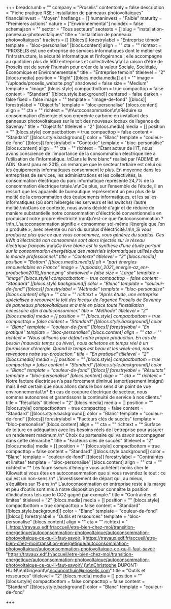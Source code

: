 +++
breadcrumb = ""
company = "Proselis"
contentonly = false
description = "Fiche pratique RSE : installation de panneaux photovoltaïques"
financialinvest = "Moyen"
hreflangs = []
humaninvest = "Faible"
maturity = "Premières actions"
nature = ["Environnemental"]
noindex = false
schemajson = ""
sector = "Tous secteurs"
seotexts = []
slug = "installation-panneaux-photovoltaïques"
title = "Installation de panneaux photovoltaïques"
trackers = []
[[blocs]]
forestrylabel = "Entreprise témoin"
template = "bloc-personalise"
[blocs.content]
align = ""
cta = ""
richtext = "PROSELIS est une entreprise de services informatiques dont le métier est l’infrastructure, la sécurité informatique et l’infogérance ; elle accompagne au quotidien plus de 500 entreprises et collectivités.\n\nLa raison d'être de Proselis est de servir l'humain pour créer de la valeur Sociale, Sociétale, Économique et Environnementale."
title = "Entreprise témoin"
titlelevel = "2"
[blocs.media]
position = "Right"
[[blocs.media.media]]
alt = ""
image = "/uploads/proselis_website.png"
shadowed = false
size = "Medium"
template = "image"
[blocs.style]
compactbottom = true
compacttop = false
content = "Standard"
[[blocs.style.background]]
centered = false
darken = false
fixed = false
image = ""
template = "image-de-fond"
[[blocs]]
forestrylabel = "Objectifs"
template = "bloc-personalise"
[blocs.content]
align = ""
cta = ""
richtext = "\\#Autoconsommation\n\nRéduire sa consommation d’énergie et son empreinte carbone en installant des panneaux photovoltaïques sur le toit des nouveaux locaux de l’agence de Savenay."
title = "Objectifs"
titlelevel = "2"
[blocs.media]
media = []
position = ""
[blocs.style]
compactbottom = true
compacttop = false
content = "Standard"
[[blocs.style.background]]
color = "Blanc"
template = "couleur-de-fond"
[[blocs]]
forestrylabel = "Contexte"
template = "bloc-personalise"
[blocs.content]
align = ""
cta = ""
richtext = "Étant acteur de l’IT, nous avons conscience de l’importance de la consommation électrique liée à l’utilisation de l’informatique.  \nDans le livre blanc* réalisé par l’ADEME et ADN’ Ouest paru en 2015, on remarque que le secteur tertiaire est celui où les équipements informatiques consomment le plus. En moyenne dans les entreprises de services, les administrations et les collectivités, la consommation électrique du parc informatique représente 24,7% de la consommation électrique totale.\n\nDe plus, sur l’ensemble de l’étude, il en ressort que les appareils de bureautique représentent un peu plus de la moitié de la consommation des équipements informatiques, et les salles informatiques (où sont hébergés les serveurs et les switchs) l’autre moitié.\n\nDans ce contexte, nous avons décidé d'agir et de réduire de manière substantielle notre consommation d'électricité conventionnelle en produisant notre propre électricité.\n\nQu’est-ce que l’autoconsommation ?\n\n_L’autoconsommation signifie « consommer soi-même l’énergie que l’on a produite », avec revente ou non du surplus d’électricité._\n\n_Si vous produisez plus que ce que vous consommez, vous générez du surplus. Ces kWh d’électricité non consommés sont alors injectés sur le réseau électrique français._\n\n\\*Ce livre blanc est la synthèse d’une étude portant sur la consommation énergétique des matériels informatiques utilisés dans le monde professionnel."
title = "Contexte"
titlelevel = "2"
[blocs.media]
position = "Bottom"
[[blocs.media.media]]
alt = "part énergies renouvelables en France"
image = "/uploads/_2021_energie-az_enr-production2019_france.png"
shadowed = false
size = "Large"
template = "image"
[blocs.style]
compactbottom = true
compacttop = false
content = "Standard"
[[blocs.style.background]]
color = "Blanc"
template = "couleur-de-fond"
[[blocs]]
forestrylabel = "Méthode"
template = "bloc-personalise"
[blocs.content]
align = ""
cta = ""
richtext = "Après étude, une entreprise spécialisée a recouvert le toit des locaux de l’agence Proselis de Savenay de panneaux photovoltaïques et a mis en place toute l’installation nécessaire afin d’autoconsommer."
title = "Méthode"
titlelevel = "2"
[blocs.media]
media = []
position = ""
[blocs.style]
compactbottom = true
compacttop = false
content = "Standard"
[[blocs.style.background]]
color = "Blanc"
template = "couleur-de-fond"
[[blocs]]
forestrylabel = "En pratique"
template = "bloc-personalise"
[blocs.content]
align = ""
cta = ""
richtext = "Nous utilisons par défaut notre propre production. En cas de besoin (mauvais temps ou hiver), nous achetons en temps réel à un fournisseur d’énergie. Quand le temps est beau et les week-end, nous revendons notre sur-production."
title = "En pratique"
titlelevel = "2"
[blocs.media]
media = []
position = ""
[blocs.style]
compactbottom = true
compacttop = false
content = "Standard"
[[blocs.style.background]]
color = "Blanc"
template = "couleur-de-fond"
[[blocs]]
forestrylabel = "Résultats"
template = "bloc-personalise"
[blocs.content]
align = ""
cta = ""
richtext = "* Notre facture électrique n’a pas forcément diminué (amortissement intégré) mais il est certain que nous allons dans le bon sens d’un point de vue environnemental.\n* En cas de coupure électrique de secteur, nous sommes autonomes et garantissons la continuité de service à nos clients."
title = "Résultats"
titlelevel = "2"
[blocs.media]
media = []
position = ""
[blocs.style]
compactbottom = true
compacttop = false
content = "Standard"
[[blocs.style.background]]
color = "Blanc"
template = "couleur-de-fond"
[[blocs]]
forestrylabel = "Facteurs clés de succès"
template = "bloc-personalise"
[blocs.content]
align = ""
cta = ""
richtext = "* Surface de toiture en adéquation avec les besoins réels de l’entreprise pour assurer un rendement maximum.\n* Choix du partenaire qui va savoir accompagner dans cette démarche."
title = "Facteurs clés de succès"
titlelevel = "2"
[blocs.media]
media = []
position = ""
[blocs.style]
compactbottom = true
compacttop = false
content = "Standard"
[[blocs.style.background]]
color = "Blanc"
template = "couleur-de-fond"
[[blocs]]
forestrylabel = "Contraintes et limites"
template = "bloc-personalise"
[blocs.content]
align = ""
cta = ""
richtext = "* Les fournisseurs d’énergie vous achètent moins cher le Kilowatt si vous êtes en autoconsommation que si vous revendez le tout : ce qui est un non-sens.\n* L’investissement de départ qui, au mieux, s’équilibre sur 15 ans.\n* L’autoconsommation en entreprise reste à la marge et peu d’outils sont mis à notre disposition pour connaître la position d’indicateurs tels que le CO2 gagné par exemple."
title = "Contraintes et limites"
titlelevel = "2"
[blocs.media]
media = []
position = ""
[blocs.style]
compactbottom = true
compacttop = false
content = "Standard"
[[blocs.style.background]]
color = "Blanc"
template = "couleur-de-fond"
[[blocs]]
forestrylabel = "Outils et ressources"
template = "bloc-personalise"
[blocs.content]
align = ""
cta = ""
richtext = "[_https://travaux.edf.fr/accueil/etre-bien-chez-moi/transition-energetique/autoconsommation-photovoltaique/autoconsommation-photovoltaique-ce-qu-il-faut-savoir_](https://travaux.edf.fr/accueil/etre-bien-chez-moi/transition-energetique/autoconsommation-photovoltaique/autoconsommation-photovoltaique-ce-qu-il-faut-savoir \"https://travaux.edf.fr/accueil/etre-bien-chez-moi/transition-energetique/autoconsommation-photovoltaique/autoconsommation-photovoltaique-ce-qu-il-faut-savoir\")\n\nChristophe DUPONT-HUIN\n\nDirigeant\n\ncduponthuin@proselis.com"
title = "Outils et ressources"
titlelevel = "2"
[blocs.media]
media = []
position = ""
[blocs.style]
compactbottom = false
compacttop = false
content = "Standard"
[[blocs.style.background]]
color = "Blanc"
template = "couleur-de-fond"

+++
